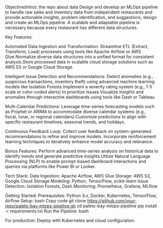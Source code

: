 Objective(Intro): 
the repo about data 
Design and develop an MLOps pipeline to handle raw sales and inventory data from independent restaurants and provide actionable insights, problem identification, and suggestions, design and create an MLOps pipeline. A scalable and adaptable pipeline is necessary because every restaurant has different data structures.


Key Features:

Automated Data Ingestion and Transformation:
Streamline ETL (Extract, Transform, Load) processes using tools like Apache Airflow or AWS Glue.Normalize diverse data structures into a unified format for consistent analysis.Store processed data in scalable cloud storage solutions such as AWS S3 or Google Cloud Storage.

Intelligent Issue Detection and Recommendations:
Detect anomalies (e.g., suspicious transactions, inventory theft) using advanced machine learning models like Isolation Forests.Implement a severity rating system (e.g., 1-5 scale or color-coded alerts) to prioritize issues.Visualize insights and anomalies through interactive dashboards using tools like Dash or Tableau.

Multi-Calendar Predictions:
Leverage time-series forecasting models such as Prophet or ARIMA to accommodate diverse calendar systems (e.g., fiscal, lunar, or regional calendars).Customize predictions to align with specific restaurant timelines, seasonal trends, and holidays.

Continuous Feedback Loop:
Collect user feedback on system-generated recommendations to refine and improve models.
Incorporate reinforcement learning techniques to iteratively enhance model accuracy and relevance.

Bonus Features:
Perform advanced time-series analysis on historical data to identify trends and generate predictive insights.Utilize Natural Language Processing (NLP) to enable prompt-based dashboard interactions and queries via platforms like Power BI or Looker.



Tech Stack:
Data Ingestion: Apache Airflow, AWS Glue
Storage: AWS S3, Google Cloud Storage
Modeling: Python, TensorFlow, scikit-learn
Issue Detection: Isolation Forests, Dash
Monitoring: Prometheus, Grafana, MLflow


Getting Started:
Prerequisites:
Python 3.x, Docker, Kubernetes, TensorFlow, Airflow
Setup:
bash
Copy code
git clone https://github.com/your-repo/paleto-bay-mlops-pipeline.git
cd paleto-bay-mlops-pipeline
pip install -r requirements.txt
Run the Pipeline:
bash





For production: Deploy with Kubernetes and cloud configuration.
